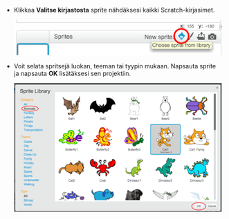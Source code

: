 + Klikkaa **Valitse kirjastosta** sprite nähdäksesi kaikki Scratch-kirjasimet.
    
    ![kuvakaappaus](images/sprite-library.png)

+ Voit selata spritsejä luokan, teeman tai tyypin mukaan. Napsauta sprite ja napsauta **OK** lisätäksesi sen projektiin.
    
    ![kuvakaappaus](images/sprite-choose.png)